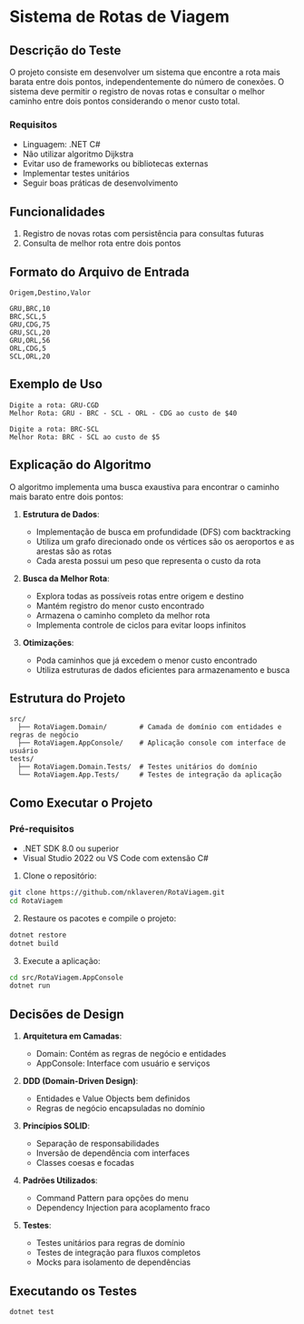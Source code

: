 # Sistema de Rotas de Viagem

## Descrição do Teste
O projeto consiste em desenvolver um sistema que encontre a rota mais barata entre dois pontos, independentemente do número de conexões. O sistema deve permitir o registro de novas rotas e consultar o melhor caminho entre dois pontos considerando o menor custo total.

### Requisitos
* Linguagem: .NET C#
* Não utilizar algoritmo Dijkstra
* Evitar uso de frameworks ou bibliotecas externas
* Implementar testes unitários
* Seguir boas práticas de desenvolvimento

## Funcionalidades
1. Registro de novas rotas com persistência para consultas futuras
2. Consulta de melhor rota entre dois pontos

## Formato do Arquivo de Entrada
```
Origem,Destino,Valor

GRU,BRC,10
BRC,SCL,5
GRU,CDG,75
GRU,SCL,20
GRU,ORL,56
ORL,CDG,5
SCL,ORL,20
```

## Exemplo de Uso
```
Digite a rota: GRU-CGD
Melhor Rota: GRU - BRC - SCL - ORL - CDG ao custo de $40

Digite a rota: BRC-SCL
Melhor Rota: BRC - SCL ao custo de $5
```

## Explicação do Algoritmo
O algoritmo implementa uma busca exaustiva para encontrar o caminho mais barato entre dois pontos:

1. **Estrutura de Dados**:
   - Implementação de busca em profundidade (DFS) com backtracking
   - Utiliza um grafo direcionado onde os vértices são os aeroportos e as arestas são as rotas
   - Cada aresta possui um peso que representa o custo da rota

2. **Busca da Melhor Rota**:
   - Explora todas as possíveis rotas entre origem e destino
   - Mantém registro do menor custo encontrado
   - Armazena o caminho completo da melhor rota
   - Implementa controle de ciclos para evitar loops infinitos

3. **Otimizações**:
   - Poda caminhos que já excedem o menor custo encontrado
   - Utiliza estruturas de dados eficientes para armazenamento e busca


## Estrutura do Projeto

```
src/
  ├── RotaViagem.Domain/        # Camada de domínio com entidades e regras de negócio
  ├── RotaViagem.AppConsole/    # Aplicação console com interface de usuário
tests/
  ├── RotaViagem.Domain.Tests/  # Testes unitários do domínio
  └── RotaViagem.App.Tests/     # Testes de integração da aplicação
```


## Como Executar o Projeto

### Pré-requisitos
- .NET SDK 8.0 ou superior
- Visual Studio 2022 ou VS Code com extensão C#

1. Clone o repositório:
```bash
git clone https://github.com/nklaveren/RotaViagem.git
cd RotaViagem
```

2. Restaure os pacotes e compile o projeto:
```bash
dotnet restore
dotnet build
```

3. Execute a aplicação:
```bash
cd src/RotaViagem.AppConsole
dotnet run
```

## Decisões de Design

1. **Arquitetura em Camadas**:
   - Domain: Contém as regras de negócio e entidades
   - AppConsole: Interface com usuário e serviços

2. **DDD (Domain-Driven Design)**:
   - Entidades e Value Objects bem definidos
   - Regras de negócio encapsuladas no domínio

3. **Princípios SOLID**:
   - Separação de responsabilidades
   - Inversão de dependência com interfaces
   - Classes coesas e focadas

4. **Padrões Utilizados**:
   - Command Pattern para opções do menu
   - Dependency Injection para acoplamento fraco

5. **Testes**:
   - Testes unitários para regras de domínio
   - Testes de integração para fluxos completos
   - Mocks para isolamento de dependências

## Executando os Testes

```bash
dotnet test
```